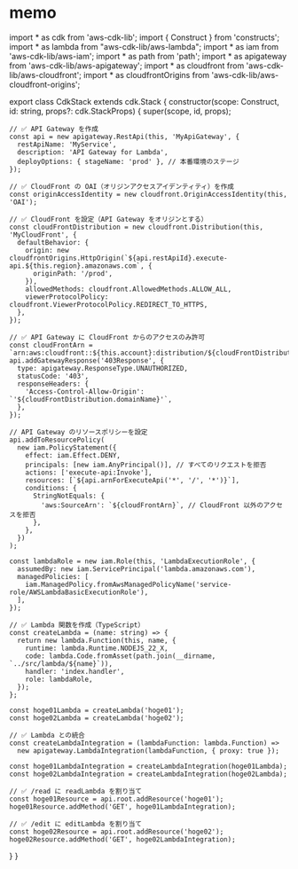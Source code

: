 # memo

import * as cdk from 'aws-cdk-lib';
import { Construct } from 'constructs';
import * as lambda from "aws-cdk-lib/aws-lambda";
import * as iam from 'aws-cdk-lib/aws-iam';
import * as path from 'path';
import * as apigateway from 'aws-cdk-lib/aws-apigateway';
import * as cloudfront from 'aws-cdk-lib/aws-cloudfront';
import * as cloudfrontOrigins from 'aws-cdk-lib/aws-cloudfront-origins';


export class CdkStack extends cdk.Stack {
  constructor(scope: Construct, id: string, props?: cdk.StackProps) {
    super(scope, id, props);

    // ✅ API Gateway を作成
    const api = new apigateway.RestApi(this, 'MyApiGateway', {
      restApiName: 'MyService',
      description: 'API Gateway for Lambda',
      deployOptions: { stageName: 'prod' }, // 本番環境のステージ
    });

    // ✅ CloudFront の OAI（オリジンアクセスアイデンティティ）を作成
    const originAccessIdentity = new cloudfront.OriginAccessIdentity(this, 'OAI');

    // ✅ CloudFront を設定（API Gateway をオリジンとする）
    const cloudFrontDistribution = new cloudfront.Distribution(this, 'MyCloudFront', {
      defaultBehavior: {
        origin: new cloudfrontOrigins.HttpOrigin(`${api.restApiId}.execute-api.${this.region}.amazonaws.com`, {
          originPath: '/prod',
        }),
        allowedMethods: cloudfront.AllowedMethods.ALLOW_ALL,
        viewerProtocolPolicy: cloudfront.ViewerProtocolPolicy.REDIRECT_TO_HTTPS,
      },
    });

    // ✅ API Gateway に CloudFront からのアクセスのみ許可
    const cloudFrontArn = `arn:aws:cloudfront::${this.account}:distribution/${cloudFrontDistribution.distributionId}`;
    api.addGatewayResponse('403Response', {
      type: apigateway.ResponseType.UNAUTHORIZED,
      statusCode: '403',
      responseHeaders: {
        'Access-Control-Allow-Origin': `'${cloudFrontDistribution.domainName}'`,
      },
    });

    // API Gateway のリソースポリシーを設定
    api.addToResourcePolicy(
      new iam.PolicyStatement({
        effect: iam.Effect.DENY,
        principals: [new iam.AnyPrincipal()], // すべてのリクエストを拒否
        actions: ['execute-api:Invoke'],
        resources: [`${api.arnForExecuteApi('*', '/', '*')}`],
        conditions: {
          StringNotEquals: {
            'aws:SourceArn': `${cloudFrontArn}`, // CloudFront 以外のアクセスを拒否
          },
        },
      })
    );

    const lambdaRole = new iam.Role(this, 'LambdaExecutionRole', {
      assumedBy: new iam.ServicePrincipal('lambda.amazonaws.com'),
      managedPolicies: [
        iam.ManagedPolicy.fromAwsManagedPolicyName('service-role/AWSLambdaBasicExecutionRole'),
      ],
    });

    // ✅ Lambda 関数を作成（TypeScript）
    const createLambda = (name: string) => {
      return new lambda.Function(this, name, {
        runtime: lambda.Runtime.NODEJS_22_X,
        code: lambda.Code.fromAsset(path.join(__dirname, `../src/lambda/${name}`)),
        handler: 'index.handler',
        role: lambdaRole,
      });
    };

    const hoge01Lambda = createLambda('hoge01');
    const hoge02Lambda = createLambda('hoge02');

    // ✅ Lambda との統合
    const createLambdaIntegration = (lambdaFunction: lambda.Function) =>
      new apigateway.LambdaIntegration(lambdaFunction, { proxy: true });

    const hoge01LambdaIntegration = createLambdaIntegration(hoge01Lambda);
    const hoge02LambdaIntegration = createLambdaIntegration(hoge02Lambda);

    // ✅ /read に readLambda を割り当て
    const hoge01Resource = api.root.addResource('hoge01');
    hoge01Resource.addMethod('GET', hoge01LambdaIntegration);

    // ✅ /edit に editLambda を割り当て
    const hoge02Resource = api.root.addResource('hoge02');
    hoge02Resource.addMethod('GET', hoge02LambdaIntegration);

    
    
  }
}
